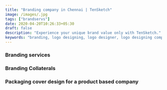 ```yaml
---
title: "Branding company in Chennai | TenSketch"
image: /images/.jpg
tags: ["brandservs"]
date: 2020-04-20T10:26:33+05:30
draft: false
description: "Experience your unique brand value only with TenSketch."
keywords: "branding, logo designing, logo designer, logo designing company in Chennai, logo designers in Chennai, logo, logos, logo design, logo designs, logo designing agency in Chennai, Branding Collaterals,poster designing, poster designer, poster designing company in Chennai, brochure designing, brochure designer, brochure designing company in Chennai, letter head designs, letter head designing, business card designer, business card designing, visiting card designer, visiting card designing, Packaging cover design for a product based company, Packaging cover design, Packing cover design, banner designing, banner designer,"
---
```


### Branding services

### Branding Collaterals

### Packaging cover design for a product based company
